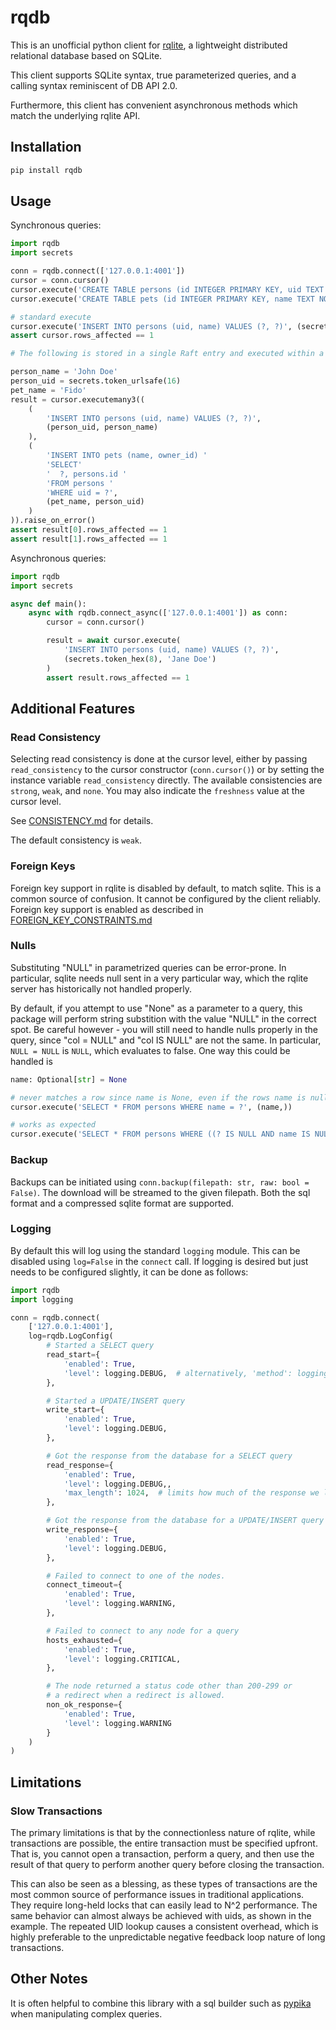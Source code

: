 # rqdb

This is an unofficial python client for [rqlite](https://github.com/rqlite/rqlite), a
lightweight distributed relational database based on SQLite.

This client supports SQLite syntax, true parameterized queries, and a
calling syntax reminiscent of DB API 2.0.

Furthermore, this client has convenient asynchronous methods which match
the underlying rqlite API.

## Installation

```py
pip install rqdb
```

## Usage

Synchronous queries:

```py
import rqdb
import secrets

conn = rqdb.connect(['127.0.0.1:4001'])
cursor = conn.cursor()
cursor.execute('CREATE TABLE persons (id INTEGER PRIMARY KEY, uid TEXT UNIQUE NOT NULL, name TEXT NOT NULL)')
cursor.execute('CREATE TABLE pets (id INTEGER PRIMARY KEY, name TEXT NOT NULL, owner_id INTEGER NOT NULL REFERENCES persons(id) ON DELETE CASCADE)')

# standard execute
cursor.execute('INSERT INTO persons (uid, name) VALUES (?, ?)', (secrets.token_hex(8), 'Jane Doe'))
assert cursor.rows_affected == 1

# The following is stored in a single Raft entry and executed within a transaction.

person_name = 'John Doe'
person_uid = secrets.token_urlsafe(16)
pet_name = 'Fido'
result = cursor.executemany3((
    (
        'INSERT INTO persons (uid, name) VALUES (?, ?)',
        (person_uid, person_name)
    ),
    (
        'INSERT INTO pets (name, owner_id) '
        'SELECT'
        '  ?, persons.id '
        'FROM persons '
        'WHERE uid = ?',
        (pet_name, person_uid)
    )
)).raise_on_error()
assert result[0].rows_affected == 1
assert result[1].rows_affected == 1
```

Asynchronous queries:

```py
import rqdb
import secrets

async def main():
    async with rqdb.connect_async(['127.0.0.1:4001']) as conn:
        cursor = conn.cursor()

        result = await cursor.execute(
            'INSERT INTO persons (uid, name) VALUES (?, ?)',
            (secrets.token_hex(8), 'Jane Doe')
        )
        assert result.rows_affected == 1
```

## Additional Features

### Read Consistency

Selecting read consistency is done at the cursor level, either by passing
`read_consistency` to the cursor constructor (`conn.cursor()`) or by setting
the instance variable `read_consistency` directly. The available consistencies
are `strong`, `weak`, and `none`. You may also indicate the `freshness` value
at the cursor level.

See [CONSISTENCY.md](https://github.com/rqlite/rqlite/blob/master/DOC/CONSISTENCY.md) for
details.

The default consistency is `weak`.

### Foreign Keys

Foreign key support in rqlite is disabled by default, to match sqlite. This is a common source
of confusion. It cannot be configured by the client reliably. Foreign key support
is enabled as described in
[FOREIGN_KEY_CONSTRAINTS.md](https://github.com/rqlite/rqlite/blob/master/DOC/FOREIGN_KEY_CONSTRAINTS.md)

### Nulls

Substituting "NULL" in parametrized queries can be error-prone.  In particular,
sqlite needs null sent in a very particular way, which the rqlite server has
historically not handled properly.

By default, if you attempt to use "None" as a parameter to a query, this package
will perform string substition with the value "NULL" in the correct spot. Be
careful however - you will still need to handle nulls properly in the query,
since "col = NULL" and "col IS NULL" are not the same. In particular, `NULL = NULL`
is `NULL`, which evaluates to false. One way this could be handled is

```py
name: Optional[str] = None

# never matches a row since name is None, even if the rows name is null
cursor.execute('SELECT * FROM persons WHERE name = ?', (name,))

# works as expected
cursor.execute('SELECT * FROM persons WHERE ((? IS NULL AND name IS NULL) OR name = ?)', (name, name))
```

### Backup

Backups can be initiated using `conn.backup(filepath: str, raw: bool = False)`.
The download will be streamed to the given filepath. Both the sql format and a
compressed sqlite format are supported.

### Logging

By default this will log using the standard `logging` module. This can be disabled
using `log=False` in the `connect` call. If logging is desired but just needs to be
configured slightly, it can be done as follows:

```py
import rqdb
import logging

conn = rqdb.connect(
    ['127.0.0.1:4001'],
    log=rqdb.LogConfig(
        # Started a SELECT query
        read_start={
            'enabled': True,
            'level': logging.DEBUG,  # alternatively, 'method': logging.debug
        },

        # Started a UPDATE/INSERT query
        write_start={
            'enabled': True,
            'level': logging.DEBUG,
        },

        # Got the response from the database for a SELECT query
        read_response={
            'enabled': True,
            'level': logging.DEBUG,,
            'max_length': 1024,  # limits how much of the response we log
        },

        # Got the response from the database for a UPDATE/INSERT query
        write_response={
            'enabled': True,
            'level': logging.DEBUG,
        },

        # Failed to connect to one of the nodes.
        connect_timeout={
            'enabled': True,
            'level': logging.WARNING,
        },

        # Failed to connect to any node for a query
        hosts_exhausted={
            'enabled': True,
            'level': logging.CRITICAL,
        },

        # The node returned a status code other than 200-299 or
        # a redirect when a redirect is allowed.
        non_ok_response={
            'enabled': True,
            'level': logging.WARNING
        }
    )
)
```

## Limitations

### Slow Transactions

The primary limitations is that by the connectionless nature of rqlite, while
transactions are possible, the entire transaction must be specified upfront.
That is, you cannot open a transaction, perform a query, and then use the
result of that query to perform another query before closing the transaction.

This can also be seen as a blessing, as these types of transactions are the most
common source of performance issues in traditional applications. They require
long-held locks that can easily lead to N^2 performance. The same behavior can
almost always be achieved with uids, as shown in the example. The repeated UID
lookup causes a consistent overhead, which is highly preferable to the
unpredictable negative feedback loop nature of long transactions.

## Other Notes

It is often helpful to combine this library with a sql builder such
as [pypika](https://pypika.readthedocs.io/en/latest/) when manipulating
complex queries.
